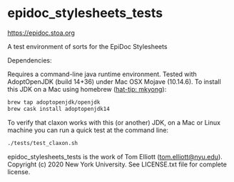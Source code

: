 # epidoc_stylesheets_tests

https://epidoc.stoa.org

A test environment of sorts for the EpiDoc Stylesheets

Dependencies:

Requires a command-line java runtime environment. Tested with AdoptOpenJDK (build 14+36) under Mac OSX Mojave (10.14.6). To install this JDK on a Mac using homebrew ([hat-tip: mkyong](https://mkyong.com/java/how-to-install-java-on-mac-osx/)):

```bash
brew tap adoptopenjdk/openjdk
brew cask install adoptopenjdk14
```

To verify that claxon works with this (or another) JDK, on a Mac or Linux machine you can run a quick test at the command line:

```bash
./tests/test_claxon.sh
```


epidoc_stylesheets_tests is the work of Tom Elliott (tom.elliott@nyu.edu). Copyright (c) 2020 New York University. See LICENSE.txt file for complete license.

